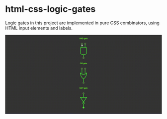 # html-css-logic-gates

Logic gates in this project are implemented in pure CSS combinators, using HTML input elements and labels.

![Screen](./screen.gif)
